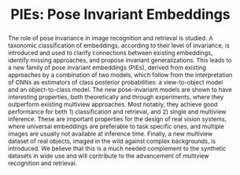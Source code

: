 ---
id:             2019-pies
title:          "PIEs: Pose Invariant Embeddings"
authors:        
    - John 
    - Me
    - Amir
    - Nuno
venue:          IEEE/CVF Conf. on Computer Vision and Pattern Recognition (CVPR), Long Beach, CA, 2019.
year:           "2019-06"
thumbnail:      assets/publications/2019-pies/thumbnail.jpg
bibtex:         "@InProceedings{Ho_2019_CVPR,<br>&emsp;author = {Ho, Chih-Hui and Morgado, Pedro and Persekian, Amir and Vasconcelos, Nuno},<br>&emsp;title = {PIEs: Pose Invariant Embeddings},<br>&emsp;booktitle = {Computer Vision and Pattern Recognition (CVPR), IEEE/CVF Conf. on },<br>&emsp;month = {June},<br>&emsp;year = {2019}<br>}"
links:
   pdf:        assets/publications/2019-pies/paper.pdf
   paper:      https://openaccess.thecvf.com/content_CVPR_2019/papers/Ho_PIEs_Pose_Invariant_Embeddings_CVPR_2019_paper.pdf
   suppl:      http://www.svcl.ucsd.edu/projects/OOWL/CVPR2019_PIE/supp.pdf
   code:       https://github.com/chihhuiho/PIE_pose_invariant_embedding
   data:       https://drive.google.com/file/d/1AAO-Wn6mfIAUN8AcfVoT731XObisVqNV/view?usp=sharing
   website:    http://www.svcl.ucsd.edu/projects/OOWL/CVPR2019_PIE.html
   bibtex:     assets/publications/2019-pies/ref.txt
layout: project
short_title: PIEs
abstract: "The role of pose invariance in image recognition and retrieval is studied. A taxonomic classification of embeddings, according to their level of invariance, is introduced and used to clarify connections between existing embeddings, identify missing approaches, and propose invariant generalizations. This leads to a new family of pose invariant embeddings (PIEs), derived from existing approaches by a combination of two models, which follow from the interpretation of CNNs as estimators of class posterior probabilities: a view-to-object model and an object-to-class model. The new pose-invariant models are shown to have interesting properties, both theoretically and through experiments, where they outperform existing multiview approaches. Most notably, they achieve good performance for both 1) classification and retrieval, and 2) single and multiview inference. These are important properties for the design of real vision systems, where universal embeddings are preferable to task specific ones, and multiple images are usually not available at inference time. Finally, a new multiview dataset of real objects, imaged in the wild against complex backgrounds, is introduced. We believe that this is a much needed complement to the synthetic datasets in wide use and will contribute to the advancement of multiview recognition and retrieval."
---